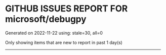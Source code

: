 
# GITHUB ISSUES REPORT FOR microsoft/debugpy


Generated on 2022-11-22 using: stale=30, all=0


Only showing items that are new to report in past 1 day(s)


---
